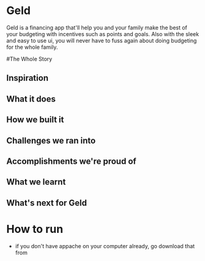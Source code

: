 # Geld

Geld is a financing app that'll help you and your family make the best of your budgeting with incentives such as points and goals. Also with the sleek and easy to use ui, you will never have to fuss again about doing budgeting for the whole family.

#The Whole Story

## Inspiration



## What it does


## How we built it


## Challenges we ran into


## Accomplishments we're proud of


## What we learnt


## What's next for Geld



# How to run
- if you don't have appache on your computer already, go download that from 

